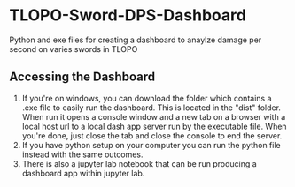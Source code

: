 # TLOPO-Sword-DPS-Dashboard
Python and exe files for creating a dashboard to anaylze damage per second on varies swords in TLOPO

## Accessing the Dashboard

1. If you're on windows, you can download the folder which contains a .exe file to easily run the dashboard. This is located in the "dist" folder. When run it opens a console window and a new tab on a browser with a local host url to a local dash app server run by the executable file. When you're done, just close the tab and close the console to end the server.
2. If you have python setup on your computer you can run the python file instead with the same outcomes.
3. There is also a jupyter lab notebook that can be run producing a dashboard app within jupyter lab.

